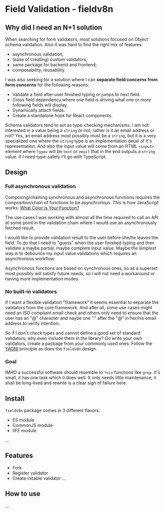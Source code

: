 # Field Validation - fieldv8n

## Why did I need an N+1 solution

When searching for form validators, most solutions focused on Object schema
validation. Also it was hard to find the right mix of features:

- asynchronous validation,
- (ease of creating) custom validators;
- same package for backend and frontend;
- composability, reusability.

I was also seeking for a solution where I can **separate field concerns from form
concerns** for the following reasons:

- Validate a field after user finished typing or jumps to next field.
- Cross field dependency where one field is driving what one or more following
  fields will display.
- Dynamically attach fields.
- Create a standalone hook for React components.

Schema validators tend to act as type-checking mechanisms. I am not interested in a value
being a `string` or not, rather is it an email address or not? Yes, an email address most
possibly must be a `string`, but it is a very specialized one where the `string` type is
an implementation detail of it's representation. And also the input value will come from
an HTML `<input>` element where `type=` will be `text` or `email` that in the end outputs
a `string` value. If I need type-safety I'll go with TypeScript.

## Design

### Full asynchronous validation

Composing/chaining synchronous and asynchronous functions requires the composition/chain of functions
to be asynchronous. This is how JavaScript works:
[What Color is Your Function?](https://journal.stuffwithstuff.com/2015/02/01/what-color-is-your-function/)

The use cases I was working with almost all the time required to call an API at
some point in the validation chain where I would use an asynchronously fetched
result.

I would like to provide validation result to the user before she/he leaves the field.
To do that I need to "guess" when the user finished typing and then validate a maybe partial,
maybe complete input value. Maybe the simplest way is to debounce my input value validations which
requires an asynchronous workflow.

Asynchronous functions are based on synchronous ones, so as a superset most possibly will
satisfy future needs, so I will not need a workaround or having more implementation modes.

### No built-in validators

If I want a flexible validation "framework" it seems essential to separate the validators
from the core framework. And after all, some use cases might need an ISO compliant email check
and others only need to ensure that the user has an "@" character and naybe one "." after the "@"
in her/his email address to verify intention.

So if I don't check types and cannot define a good set of standard validators, why even
include them in the library? Go write your own validators, create a package from your
commonly used ones. Follow the [YAGNI](https://martinfowler.com/bliki/Yagni.html)
principle as does the `fieldv8n` design.

### Goal

IMHO a successful software should resemble to `*nix` functions like `grep`. It's small, it has
one task which it does well. It only needs little maintenance, it shall be long-lived and
rewrite is a clear sign of failure here.

## Install

`fieldv8n` package comes in 3 different flavors:

- ES module
- CommonJS module
- IIFE module

...

## Features

- Fork
- Register validator
- Create initable validator
...

## How to use

...
